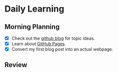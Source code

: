 # Daily Learning
## Morning Planning 
- [x] Check out the [github blog](https://github.blog/) for topic ideas. 
- [x] Learn about [GitHub Pages](https://skills.github.com/#first-day-on-github).
- [x] Convert my first blog post into an actual webpage.
## Review

